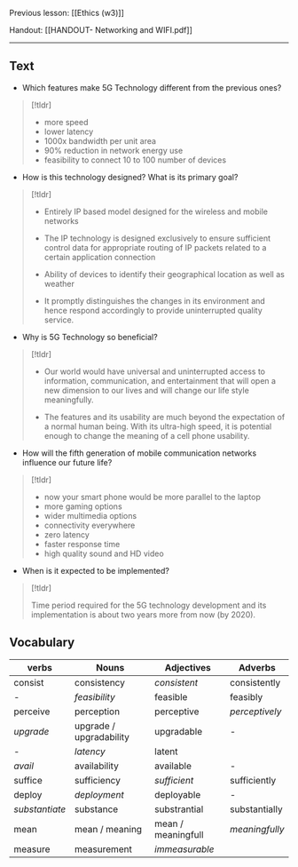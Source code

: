 Previous lesson: [[Ethics (w3)]]


Handout: [[HANDOUT- Networking and WIFI.pdf]]

----

## Text

- Which features make 5G Technology different from the previous ones?  
>[!tldr]
>   - more speed
  > - lower latency
  > - 1000x bandwidth per unit area
  > - 90% reduction in network energy use
  > - feasibility to connect 10 to 100 number of devices

- How is this technology designed? What is its primary goal? 
> [!tldr]
>   - Entirely IP based model designed for the wireless and mobile networks
>   - The IP technology is designed exclusively to ensure sufficient control data for appropriate routing of IP packets related to a certain application connection
>   
  > - Ability of devices to identify their geographical location as well as weather
  > - It promptly distinguishes the changes in its environment and hence respond accordingly to provide uninterrupted quality service.

- Why is 5G Technology so beneficial?  
> [!tldr]
>  - Our world would have universal and uninterrupted access to information, communication, and entertainment that will open a new dimension to our lives and will change our life style meaningfully.
>  
>  - The features and its usability are much beyond the expectation of a normal human being. With its ultra-high speed, it is potential enough to change the meaning of a cell phone usability.

- How will the fifth generation of mobile communication networks influence our future life?  
> [!tldr]
>  - now your smart phone would be more parallel to the laptop
>  - more gaming options
>  - wider multimedia options
>  - connectivity everywhere
>  - zero latency
>  - faster response time
>  - high quality sound and HD video

- When is it expected to be implemented?
> [!tldr] 
> 
> Time period required for the 5G technology development and its implementation is about two years more from now (by 2020).


## Vocabulary


| verbs          | Nouns                   | Adjectives     | Adverbs        |
| -------------- | ----------------------- | -------------- | -------------- |
| consist        | consistency             | *consistent*   | consistently   |
| -              | *feasibility*           | feasible       | feasibly       |
| perceive       | perception              | perceptive     | *perceptively* |
| *upgrade*      | upgrade / upgradability | upgradable     | - |
| -              | *latency*               | latent |                |
| *avail*        | availability            | available      | - |
| suffice        | sufficiency | *sufficient*   | sufficiently   |
| deploy         | *deployment*            | deployable | - |
| *substantiate* | substance | substrantial | substantially  |
| mean           | mean / meaning | mean / meaningfull | *meaningfully* |
| measure        | measurement             | *immeasurable* |                |
